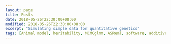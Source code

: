 ```yaml
---
layout: page
title: Posts
date: 2018-05-26T22:30:00+08:00
modified: 2018-05-26T22:30:00+08:00
excerpt: "Simulating simple data for quantitative genetics"
tags: [Animal model, heritability, MCMCglmm, ASReml, software, additive genetic variance]
---
```



<object type="text/html" data="SimulationsSimpleGQ.html"></object>

